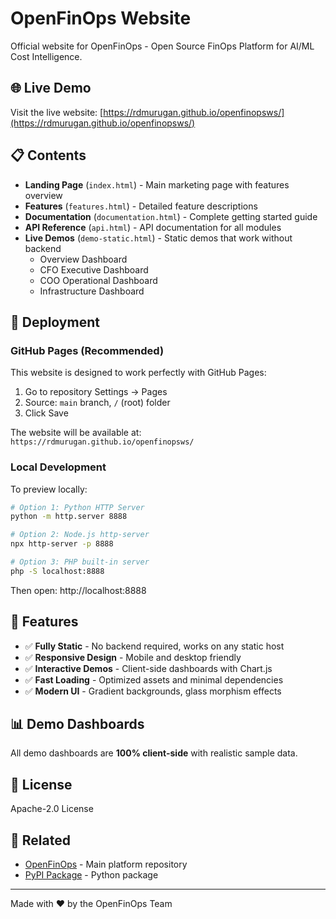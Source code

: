 # OpenFinOps Website

Official website for OpenFinOps - Open Source FinOps Platform for AI/ML Cost Intelligence.

## 🌐 Live Demo

Visit the live website: [https://rdmurugan.github.io/openfinopsws/](https://rdmurugan.github.io/openfinopsws/)

## 📋 Contents

- **Landing Page** (`index.html`) - Main marketing page with features overview
- **Features** (`features.html`) - Detailed feature descriptions
- **Documentation** (`documentation.html`) - Complete getting started guide
- **API Reference** (`api.html`) - API documentation for all modules
- **Live Demos** (`demo-static.html`) - Static demos that work without backend
  - Overview Dashboard
  - CFO Executive Dashboard
  - COO Operational Dashboard
  - Infrastructure Dashboard

## 🚀 Deployment

### GitHub Pages (Recommended)

This website is designed to work perfectly with GitHub Pages:

1. Go to repository Settings → Pages
2. Source: `main` branch, `/` (root) folder
3. Click Save

The website will be available at: `https://rdmurugan.github.io/openfinopsws/`

### Local Development

To preview locally:

```bash
# Option 1: Python HTTP Server
python -m http.server 8888

# Option 2: Node.js http-server
npx http-server -p 8888

# Option 3: PHP built-in server
php -S localhost:8888
```

Then open: http://localhost:8888

## 🎨 Features

- ✅ **Fully Static** - No backend required, works on any static host
- ✅ **Responsive Design** - Mobile and desktop friendly
- ✅ **Interactive Demos** - Client-side dashboards with Chart.js
- ✅ **Fast Loading** - Optimized assets and minimal dependencies
- ✅ **Modern UI** - Gradient backgrounds, glass morphism effects

## 📊 Demo Dashboards

All demo dashboards are **100% client-side** with realistic sample data.

## 📄 License

Apache-2.0 License

## 🔗 Related

- [OpenFinOps](https://github.com/rdmurugan/openfinops) - Main platform repository
- [PyPI Package](https://pypi.org/project/openfinops/) - Python package

---

Made with ❤️ by the OpenFinOps Team
